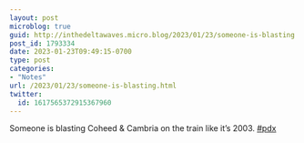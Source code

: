```yaml
---
layout: post
microblog: true
guid: http://inthedeltawaves.micro.blog/2023/01/23/someone-is-blasting.html
post_id: 1793334
date: 2023-01-23T09:49:15-0700
type: post
categories:
- "Notes"
url: /2023/01/23/someone-is-blasting.html
twitter:
  id: 1617565372915367960
---
```

<p>Someone is blasting Coheed &amp; Cambria on the train like it’s 2003. <a href="https://mastodon.social/tags/pdx" class="mention hashtag" rel="tag">#<span>pdx</span></a></p>
